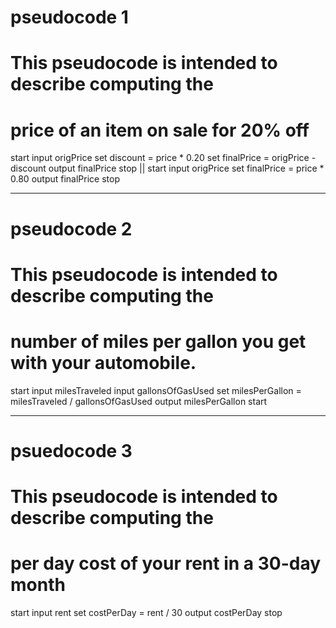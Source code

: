 #  pseudocode 1

# This pseudocode is intended to describe computing the 
# price of an item on sale for 20% off
<!-- start
   input origPrice
   set discount = price * 0.20
   set finalPrice = origPrice - discnt
   output finalPrice
stop -->
start
   input origPrice
   set discount = price * 0.20
   set finalPrice = origPrice - discount
   output finalPrice
stop
||
start
   input origPrice
   set finalPrice = price * 0.80
   output finalPrice
stop

 
--------------------------------------------------------------------------
# pseudocode 2

# This pseudocode is intended to describe computing the 
# number of miles per gallon you get with your automobile.
<!-- start
  input milesTraveled
  input gallonsOfGasUsed
  set milesPerGallon = milesTraveled + gallonsOfGasUsed
  output milesperGallon
start -->
start
  input milesTraveled
  input gallonsOfGasUsed
  set milesPerGallon = milesTraveled / gallonsOfGasUsed
  output milesPerGallon
start

 
--------------------------------------------------------------------------
# psuedocode 3

# This pseudocode is intended to describe computing the 
# per day cost of your rent in a 30-day month
<!-- start
   input rent
   set costPerDay = rent / 31
   output rent
stop -->
start
   input rent
   set costPerDay = rent / 30
   output costPerDay
stop